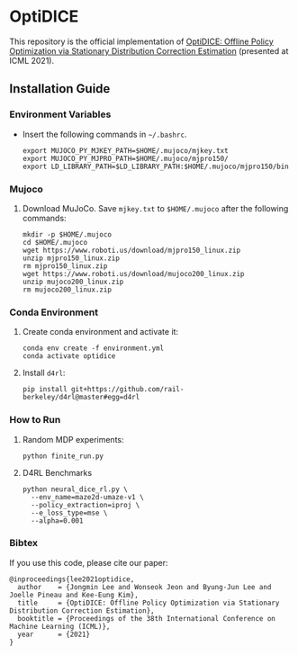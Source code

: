 # OptiDICE

This repository is the official implementation of [OptiDICE: Offline Policy Optimization via Stationary Distribution Correction Estimation](https://arxiv.org/abs/2106.10783) (presented at ICML 2021).

## Installation Guide

### Environment Variables
- Insert the following commands in `~/.bashrc`.
    ```
    export MUJOCO_PY_MJKEY_PATH=$HOME/.mujoco/mjkey.txt
    export MUJOCO_PY_MJPRO_PATH=$HOME/.mujoco/mjpro150/
    export LD_LIBRARY_PATH=$LD_LIBRARY_PATH:$HOME/.mujoco/mjpro150/bin
    ```

### Mujoco
1. Download MuJoCo. Save `mjkey.txt` to `$HOME/.mujoco` after the following commands:
     ``` 
     mkdir -p $HOME/.mujoco
     cd $HOME/.mujoco
     wget https://www.roboti.us/download/mjpro150_linux.zip
     unzip mjpro150_linux.zip
     rm mjpro150_linux.zip
     wget https://www.roboti.us/download/mujoco200_linux.zip
     unzip mujoco200_linux.zip
     rm mujoco200_linux.zip
     ```

### Conda Environment
1. Create conda environment and activate it:
     ```
     conda env create -f environment.yml
     conda activate optidice
     ```

2. Install `d4rl`:
     ```
     pip install git+https://github.com/rail-berkeley/d4rl@master#egg=d4rl
     ```

### How to Run
1. Random MDP experiments:
     ```
     python finite_run.py
     ```

2. D4RL Benchmarks
     ```
     python neural_dice_rl.py \
       --env_name=maze2d-umaze-v1 \
       --policy_extraction=iproj \
       --e_loss_type=mse \
       --alpha=0.001
     ```


### Bibtex

If you use this code, please cite our paper:
```
@inproceedings{lee2021optidice,
  author    = {Jongmin Lee and Wonseok Jeon and Byung-Jun Lee and Joelle Pineau and Kee-Eung Kim},
  title     = {OptiDICE: Offline Policy Optimization via Stationary Distribution Correction Estimation},
  booktitle = {Proceedings of the 38th International Conference on Machine Learning (ICML)},
  year      = {2021}
}
```

